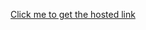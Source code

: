 <a href="https://pi-r-square-task.herokuapp.com/" target="__blank">Click me to get the hosted link </a>
